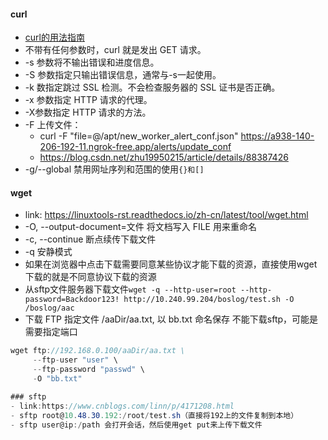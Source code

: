 #### curl
- [curl的用法指南](https://www.ruanyifeng.com/blog/2019/09/curl-reference.html)
- 不带有任何参数时，curl 就是发出 GET 请求。
- -s 参数将不输出错误和进度信息。
- -S 参数指定只输出错误信息，通常与-s一起使用。
- -k 数指定跳过 SSL 检测。不会检查服务器的 SSL 证书是否正确。
- -x 参数指定 HTTP 请求的代理。
- -X参数指定 HTTP 请求的方法。
- -F 上传文件：
    - curl  -F "file=@/apt/new_worker_alert_conf.json" https://a938-140-206-192-11.ngrok-free.app/alerts/update_conf
    - https://blog.csdn.net/zhu19950215/article/details/88387426
- -g/--global 禁用网址序列和范围的使用`{}和[]`

#### wget
- link: https://linuxtools-rst.readthedocs.io/zh-cn/latest/tool/wget.html
- -O,  --output-document=文件      将文档写入 FILE 用来重命名
- -c,  --continue                  断点续传下载文件
- -q 安静模式
- 如果在浏览器中点击下载需要同意某些协议才能下载的资源，直接使用wget下载的就是不同意协议下载的资源
- 从sftp文件服务器下载文件`wget -q --http-user=root --http-password=Backdoor123! http://10.240.99.204/boslog/test.sh -O /boslog/aac`
- 下载 FTP 指定文件 /aaDir/aa.txt, 以 bb.txt 命名保存 不能下载sftp，可能是需要指定端口
```cs
wget ftp://192.168.0.100/aaDir/aa.txt \
     --ftp-user "user" \
     --ftp-password "passwd" \
     -O "bb.txt"

### sftp
- link:https://www.cnblogs.com/linn/p/4171208.html
- sftp root@10.48.30.192:/root/test.sh（直接将192上的文件复制到本地）
- sftp user@ip:/path 会打开会话，然后使用get put来上传下载文件
```
